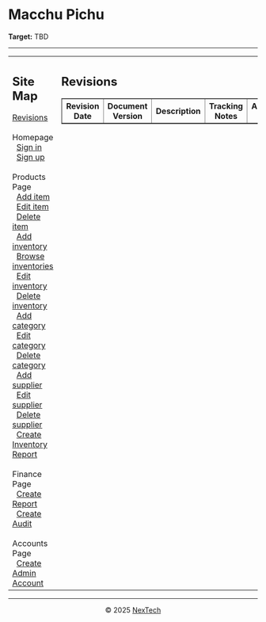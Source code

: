 # Macchu Pichu

**Target:** TBD

---

<table>
  <tr>
    <td valign="top" style="width: 35%;">
      <h2>Site Map</h2>
      <a href="#">Revisions</a><br><br>     
      Homepage<br>
      &nbsp;&nbsp;<a href="./docs/sign-in.md">Sign in</a><br>
      &nbsp;&nbsp;<a href="#">Sign up</a><br><br>
      Products Page<br>
      &nbsp;&nbsp;<a href="#">Add item</a><br>
      &nbsp;&nbsp;<a href="#">Edit item</a><br>
      &nbsp;&nbsp;<a href="#">Delete item</a><br>
      &nbsp;&nbsp;<a href="#">Add inventory</a><br>
      &nbsp;&nbsp;<a href="#">Browse inventories</a><br>
      &nbsp;&nbsp;<a href="#">Edit inventory</a><br>
      &nbsp;&nbsp;<a href="#">Delete inventory</a><br>
      &nbsp;&nbsp;<a href="#">Add category</a><br>
      &nbsp;&nbsp;<a href="#">Edit category</a><br>
      &nbsp;&nbsp;<a href="#">Delete category</a><br>
      &nbsp;&nbsp;<a href="#">Add supplier</a><br>
      &nbsp;&nbsp;<a href="#">Edit supplier</a><br>
      &nbsp;&nbsp;<a href="#">Delete supplier</a><br>
      &nbsp;&nbsp;<a href="#">Create Inventory Report</a><br><br>
      Finance Page<br>
      &nbsp;&nbsp;<a href="#">Create Report</a><br>
      &nbsp;&nbsp;<a href="#">Create Audit</a><br><br>
      Accounts Page<br>
      &nbsp;&nbsp;<a href="#">Create Admin Account</a><br>
    </td>
    <td valign="top" style="width: 65%;">
      <h2>Revisions</h2>
      <table border="1" cellspacing="0" cellpadding="5">
        <tr>
          <th style="width: 30%;">Revision Date</th>
          <th>Document Version</th>
          <th>Description</th>
          <th>Tracking Notes</th>
          <th>Approved By</th>
        </tr>
      </table>
    </td>
  </tr>
</table>

---

<div align="center">
  © 2025 <a href="#">NexTech</a>
</div>
